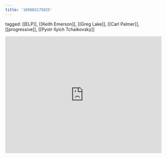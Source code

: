```yaml
---
title: '169883175025'
---
```

tagged: [[ELP]], [[Keith Emerson]], [[Greg Lake]], [[Carl Palmer]], [[progressive]], [[Pyotr Ilyich Tchaikovsky]]
<iframe allow="accelerometer; autoplay; clipboard-write; encrypted-media; gyroscope; picture-in-picture" allowfullscreen="" frameborder="0" height="375" id="youtube_iframe" src="https://www.youtube.com/embed/y30jjHw0ecw?feature=oembed&amp;enablejsapi=1&amp;origin=https://safe.txmblr.com&amp;wmode=opaque" width="500"></iframe>